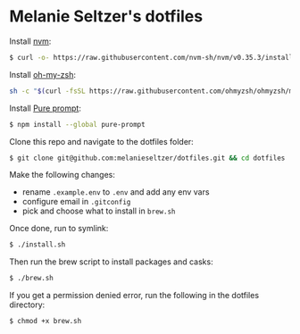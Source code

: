 # Melanie Seltzer's dotfiles

Install [nvm](https://github.com/nvm-sh/nvm):

```bash
$ curl -o- https://raw.githubusercontent.com/nvm-sh/nvm/v0.35.3/install.sh | bash
```

Install [oh-my-zsh](https://github.com/ohmyzsh/ohmyzsh):

```bash
sh -c "$(curl -fsSL https://raw.githubusercontent.com/ohmyzsh/ohmyzsh/master/tools/install.sh)"
```

Install [Pure prompt](https://github.com/sindresorhus/pure):

```bash
$ npm install --global pure-prompt
```

Clone this repo and navigate to the dotfiles folder:

```bash
$ git clone git@github.com:melanieseltzer/dotfiles.git && cd dotfiles
```

Make the following changes:

- rename `.example.env` to `.env` and add any env vars
- configure email in `.gitconfig`
- pick and choose what to install in `brew.sh`

Once done, run to symlink:

```bash
$ ./install.sh
```

Then run the brew script to install packages and casks:

```bash
$ ./brew.sh
```

If you get a permission denied error, run the following in the dotfiles directory:

```bash
$ chmod +x brew.sh
```